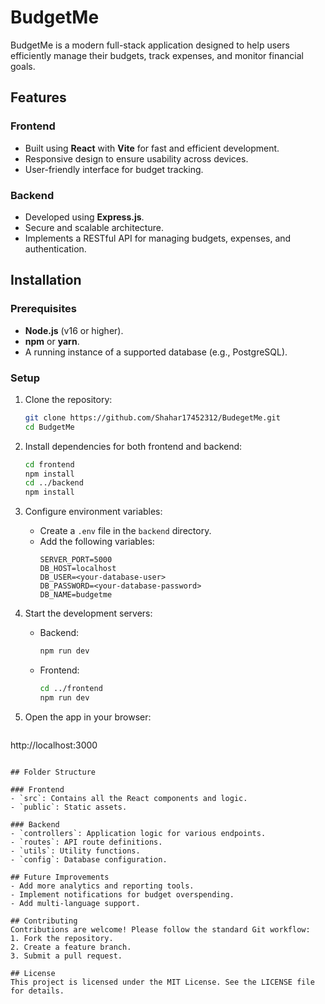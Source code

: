 # BudgetMe

BudgetMe is a modern full-stack application designed to help users efficiently manage their budgets, track expenses, and monitor financial goals.

## Features

### Frontend
- Built using **React** with **Vite** for fast and efficient development.
- Responsive design to ensure usability across devices.
- User-friendly interface for budget tracking.

### Backend
- Developed using **Express.js**.
- Secure and scalable architecture.
- Implements a RESTful API for managing budgets, expenses, and authentication.

## Installation

### Prerequisites
- **Node.js** (v16 or higher).
- **npm** or **yarn**.
- A running instance of a supported database (e.g., PostgreSQL).

### Setup

1. Clone the repository:
   ```bash
   git clone https://github.com/Shahar17452312/BudegetMe.git
   cd BudgetMe
   ```

2. Install dependencies for both frontend and backend:
   ```bash
   cd frontend
   npm install
   cd ../backend
   npm install
   ```

3. Configure environment variables:
   - Create a `.env` file in the `backend` directory.
   - Add the following variables:
     ```env
     SERVER_PORT=5000
     DB_HOST=localhost
     DB_USER=<your-database-user>
     DB_PASSWORD=<your-database-password>
     DB_NAME=budgetme
     ```

4. Start the development servers:
   - Backend:
     ```bash
     npm run dev
     ```
   - Frontend:
     ```bash
     cd ../frontend
     npm run dev
     ```

5. Open the app in your browser:
   ```
http://localhost:3000
   ```

## Folder Structure

### Frontend
- `src`: Contains all the React components and logic.
- `public`: Static assets.

### Backend
- `controllers`: Application logic for various endpoints.
- `routes`: API route definitions.
- `utils`: Utility functions.
- `config`: Database configuration.

## Future Improvements
- Add more analytics and reporting tools.
- Implement notifications for budget overspending.
- Add multi-language support.

## Contributing
Contributions are welcome! Please follow the standard Git workflow:
1. Fork the repository.
2. Create a feature branch.
3. Submit a pull request.

## License
This project is licensed under the MIT License. See the LICENSE file for details.

